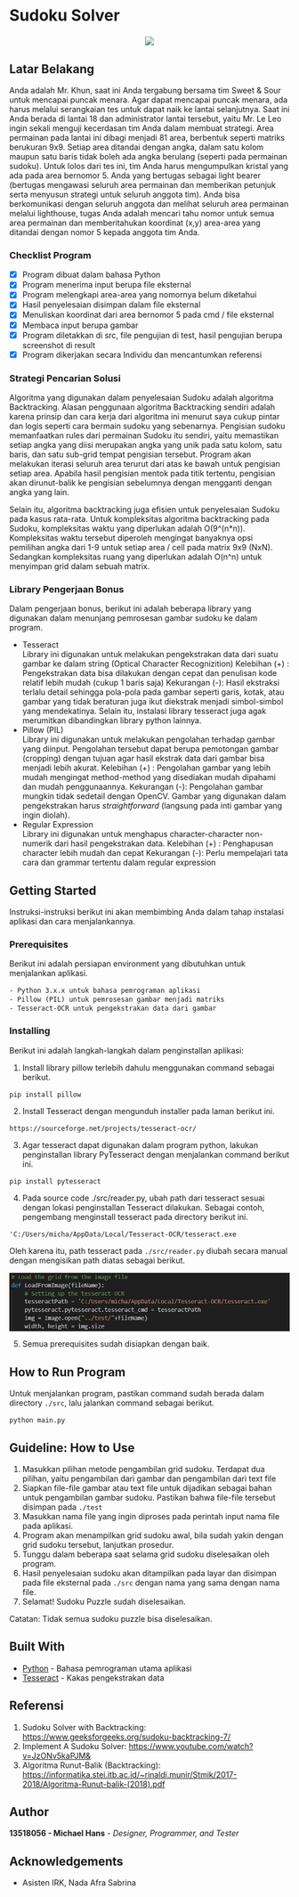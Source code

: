 # Sudoku Solver

<p align="center">
    <img align="center" src="test/image1.png"
</p>

## Latar Belakang
Anda adalah Mr. Khun, saat ini Anda tergabung bersama tim Sweet & Sour untuk mencapai puncak menara. Agar dapat mencapai puncak menara, ada harus melalui serangkaian tes untuk dapat naik ke lantai selanjutnya. Saat ini Anda berada di lantai 18 dan administrator lantai tersebut, yaitu Mr. Le Leo ingin sekali menguji kecerdasan tim Anda dalam membuat strategi. Area permainan pada lantai ini dibagi menjadi 81 area, berbentuk seperti matriks berukuran 9x9. Setiap area ditandai dengan angka, dalam satu kolom maupun satu baris tidak boleh ada angka berulang (seperti pada permainan sudoku). Untuk lolos dari tes ini, tim Anda harus mengumpulkan kristal yang ada pada area bernomor 5. Anda yang bertugas sebagai light bearer (bertugas mengawasi seluruh area permainan dan memberikan petunjuk serta menyusun strategi untuk seluruh anggota tim). Anda bisa berkomunikasi dengan seluruh anggota dan melihat seluruh area permainan melalui lighthouse, tugas Anda adalah mencari tahu nomor untuk semua area permainan dan memberitahukan koordinat (x,y) area-area yang ditandai dengan nomor 5 kepada anggota tim Anda.

### Checklist Program
- [X] Program dibuat dalam bahasa Python
- [X] Program menerima input berupa file eksternal
- [X] Program melengkapi area-area yang nomornya belum diketahui
- [X] Hasil penyelesaian disimpan dalam file eksternal
- [X] Menuliskan koordinat dari area bernomor 5 pada cmd / file eksternal
- [X] Membaca input berupa gambar
- [X] Program diletakkan di src, file pengujian di test, hasil pengujian berupa screenshot di result
- [X] Program dikerjakan secara Individu dan mencantumkan referensi

### Strategi Pencarian Solusi
Algoritma yang digunakan dalam penyelesaian Sudoku adalah algoritma Backtracking. Alasan penggunaan algoritma Backtracking sendiri adalah karena prinsip dan cara kerja dari algoritma ini menurut saya cukup pintar dan logis seperti cara bermain sudoku yang sebenarnya. Pengisian sudoku memanfaatkan rules dari permainan Sudoku itu sendiri, yaitu memastikan setiap angka yang diisi merupakan angka yang unik pada satu kolom, satu baris, dan satu sub-grid tempat pengisian tersebut. Program akan melakukan iterasi seluruh area terurut dari atas ke bawah untuk pengisian setiap area. Apabila hasil pengisian mentok pada titik tertentu, pengisian akan dirunut-balik ke pengisian sebelumnya dengan mengganti dengan angka yang lain.

Selain itu, algoritma backtracking juga efisien untuk penyelesaian Sudoku pada kasus rata-rata. Untuk kompleksitas algoritma backtracking pada Sudoku, kompleksitas waktu yang diperlukan adalah O(9^(n*n)). Kompleksitas waktu tersebut diperoleh mengingat banyaknya opsi pemilihan angka dari 1-9 untuk setiap area / cell pada matrix 9x9 (NxN). Sedangkan kompleksitas ruang yang diperlukan adalah O(n^n) untuk menyimpan grid dalam sebuah matrix.

### Library Pengerjaan Bonus
Dalam pengerjaan bonus, berikut ini adalah beberapa library yang digunakan dalam menunjang pemrosesan gambar sudoku ke dalam program.
- Tesseract<br>
  Library ini digunakan untuk melakukan pengekstrakan data dari suatu gambar ke dalam string (Optical Character Recognizition)
  Kelebihan (+) : Pengekstrakan data bisa dilakukan dengan cepat dan penulisan kode relatif lebih mudah (cukup 1 baris saja)
  Kekurangan (-): Hasil ekstraksi terlalu detail sehingga pola-pola pada gambar seperti garis, kotak, atau gambar yang tidak beraturan juga ikut diekstrak menjadi simbol-simbol yang mendekatinya. Selain itu, instalasi library tesseract juga agak merumitkan dibandingkan library python lainnya.
- Pillow (PIL)<br>
  Library ini digunakan untuk melakukan pengolahan terhadap gambar yang diinput. Pengolahan tersebut dapat berupa pemotongan gambar (cropping) dengan tujuan agar hasil ekstrak data dari gambar bisa menjadi lebih akurat.
  Kelebihan (+) : Pengolahan gambar yang lebih mudah mengingat method-method yang disediakan mudah dipahami dan mudah penggunaannya.
  Kekurangan (-): Pengolahan gambar mungkin tidak sedetail dengan OpenCV. Gambar yang digunakan dalam pengekstrakan harus *straightforward* (langsung pada inti gambar yang ingin diolah).
- Regular Expression<br>
  Library ini digunakan untuk menghapus character-character non-numerik dari hasil pengekstrakan data.
  Kelebihan (+) : Penghapusan character lebih mudah dan cepat
  Kekurangan (-): Perlu mempelajari tata cara dan grammar tertentu dalam regular expression

## Getting Started
Instruksi-instruksi berikut ini akan membimbing Anda dalam tahap instalasi aplikasi dan cara menjalankannya.

### Prerequisites
Berikut ini adalah persiapan environment yang dibutuhkan untuk menjalankan aplikasi.
```
- Python 3.x.x untuk bahasa pemrograman aplikasi
- Pillow (PIL) untuk pemrosesan gambar menjadi matriks
- Tesseract-OCR untuk pengekstrakan data dari gambar
```

### Installing
Berikut ini adalah langkah-langkah dalam penginstallan aplikasi:
1. Install library pillow terlebih dahulu menggunakan command sebagai berikut.
```
pip install pillow
```
2. Install Tesseract dengan mengunduh installer pada laman berikut ini.
```
https://sourceforge.net/projects/tesseract-ocr/
```
3. Agar tesseract dapat digunakan dalam program python, lakukan penginstallan library PyTesseract dengan menjalankan command berikut ini.
```
pip install pytesseract
```
4. Pada source code ./src/reader.py, ubah path dari tesseract sesuai dengan lokasi penginstallan Tesseract dilakukan. Sebagai contoh, pengembang menginstall tesseract pada directory berikut ini.
```
'C:/Users/micha/AppData/Local/Tesseract-OCR/tesseract.exe
```
Oleh karena itu, path tesseract pada `./src/reader.py` diubah secara manual dengan mengisikan path diatas sebagai berikut.
<p align="center">
    <img align="center" src="assets/Install-Tesseract.png"
</p>

5. Semua prerequisites sudah disiapkan dengan baik.

## How to Run Program
Untuk menjalankan program, pastikan command sudah berada dalam directory `./src`, lalu jalankan command sebagai berikut.
```
python main.py
```

## Guideline: How to Use
1. Masukkan pilihan metode pengambilan grid sudoku. Terdapat dua pilihan, yaitu pengambilan dari gambar dan pengambilan dari text file
2. Siapkan file-file gambar atau text file untuk dijadikan sebagai bahan untuk pengambilan gambar sudoku. Pastikan bahwa file-file tersebut disimpan pada `./test`
3. Masukkan nama file yang ingin diproses pada perintah input nama file pada aplikasi.
4. Program akan menampilkan grid sudoku awal, bila sudah yakin dengan grid sudoku tersebut, lanjutkan prosedur.
5. Tunggu dalam beberapa saat selama grid sudoku diselesaikan oleh program.
6. Hasil penyelesaian sudoku akan ditampilkan pada layar dan disimpan pada file eksternal pada `./src` dengan nama yang sama dengan nama file.
7. Selamat! Sudoku Puzzle sudah diselesaikan.

Catatan: Tidak semua sudoku puzzle bisa diselesaikan.

## Built With
* [Python](https://www.python.org/) - Bahasa pemrograman utama aplikasi
* [Tesseract](https://github.com/tesseract-ocr/) - Kakas pengekstrakan data

## Referensi
1. Sudoku Solver with Backtracking: https://www.geeksforgeeks.org/sudoku-backtracking-7/
2. Implement A Sudoku Solver: https://www.youtube.com/watch?v=JzONv5kaPJM&
3. Algoritma Runut-Balik (Backtracking): https://informatika.stei.itb.ac.id/~rinaldi.munir/Stmik/2017-2018/Algoritma-Runut-balik-(2018).pdf

## Author
**13518056 - Michael Hans** - *Designer, Programmer, and Tester*

## Acknowledgements
* Asisten IRK, Nada Afra Sabrina